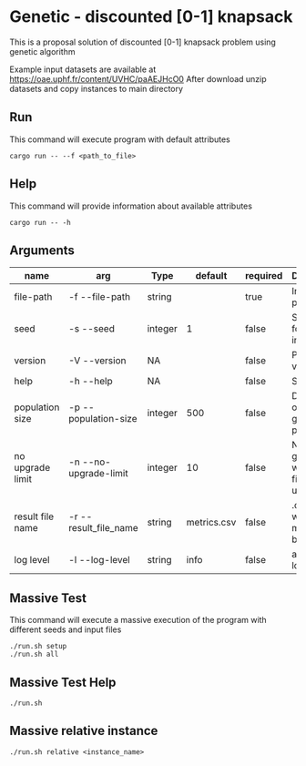 # Genetic - discounted [0-1] knapsack

This is a proposal solution of discounted [0-1] knapsack problem using genetic algorithm

Example input datasets are available at https://oae.uphf.fr/content/UVHC/paAEJHcO0
After download unzip datasets and copy instances to main directory

## Run

This command will execute program with default attributes

```shell
cargo run -- --f <path_to_file>
```

## Help

This command will provide information about available attributes

```shell
cargo run -- -h
```

## Arguments

| **name**         | **arg**               | **Type** | **default** | **required** | **Description**                               |
|------------------|-----------------------|----------|-------------|--------------|-----------------------------------------------|
| file-path        | -f --file-path        | string   |             | true         | Input file path                               |
| seed             | -s --seed             | integer  | 1           | false        | Seed used for random initialization           | 
| version          | -V --version          | NA       |             | false        | Program version                               |
| help             | -h --help             | NA       |             | false        | Show help                                     |
| population size  | -p --population-size  | integer  | 500         | false        | Dimension of generated population             |
| no upgrade limit | -n --no-upgrade-limit | integer  | 10          | false        | Number of generations without fitness upgrade |
| result file name | -r --result_file_name | string   | metrics.csv | false        | .csv file where metrics will be stored        |
| log level        | -l --log-level        | string   | info        | false        | application log level                         |

## Massive Test

This command will execute a massive execution of the program with different seeds and input files

```shell
./run.sh setup
./run.sh all
```

## Massive Test Help

```shell
./run.sh
```

## Massive relative instance

```shell
./run.sh relative <instance_name>
```